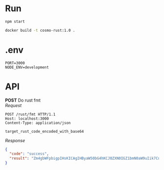 # Run

```bash
npm start

docker build -t cosmo-rust:1.0 .
```

# .env

```
PORT=3000
NODE_ENV=development
```

# API

**POST** Do rust fmt  
_Request_

```http request
POST /rust/fmt HTTP/1.1
Host: localhost:3000
Content-Type: application/json

target_rust_code_encoded_with_base64
```

_Response_

```json
{
  "code": "success",
  "result": "Zm4gbWFpbigpIHsKICAgIHByaW50bG4hKCJ0ZXN0IGZ1bmN0aW9uIik7Cn0K"
}
```
